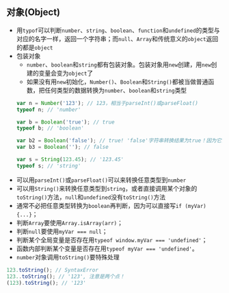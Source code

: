 ## 对象(Object)
-  用`typof`可以判断`number`、`string`、`boolean`、`function`和`undefined`的类型与对应的名字一样，返回一个字符串；而`null`、`Array`和传统意义的`object`返回的都是`object`
- 包装对象
    - `number`、`boolean`和`string`都有包装对象。包装对象用`new`创建，用`new`创建的变量会变为`object`了
    - 如果没有用`new`初始化，`Number()`、`Boolean`和`String()`都被当做普通函数，把任何类型的数据转换为`number`、`boolean`和`string`类型
    ```javascript
    var n = Number('123'); // 123，相当于parseInt()或parseFloat()
    typeof n; // 'number'

    var b = Boolean('true'); // true
    typeof b; // 'boolean'

    var b2 = Boolean('false'); // true! 'false'字符串转换结果为true！因为它是非空字符串！
    var b3 = Boolean(''); // false

    var s = String(123.45); // '123.45'
    typeof s; // 'string'
    ```
- 可以用`parseInt()`或`parseFloat()`可以来转换任意类型到`number`
- 可以用`String()`来转换任意类型到`string`，或者直接调用某个对象的`toString()`方法，`null`和`undefined`没有`toString()`方法
- 通常不必把任意类型转换为`boolean`再判断，因为可以直接写`if (myVar) {...}`；
- 判断`Array`要使用`Array.isArray(arr)`；
- 判断`null`要使用`myVar === null`；
- 判断某个全局变量是否存在用`typeof window.myVar === 'undefined'`；
- 函数内部判断某个变量是否存在用`typeof myVar === 'undefined'`。
- `number`对象调用`toString()`要特殊处理
```javascript
123.toString(); // SyntaxError
123..toString(); // '123', 注意是两个点！
(123).toString(); // '123'
```
